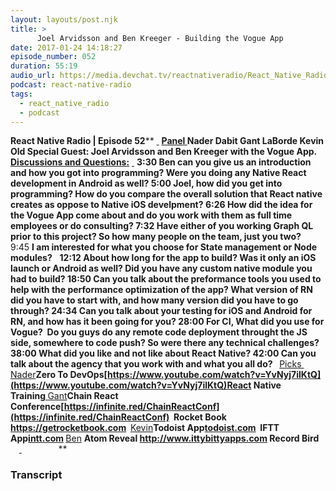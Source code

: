 ```yaml
---
layout: layouts/post.njk
title: >
      Joel Arvidsson and Ben Kreeger - Building the Vogue App
date: 2017-01-24 14:18:27
episode_number: 052
duration: 55:19
audio_url: https://media.devchat.tv/reactnativeradio/React_Native_Radio_Episode_52.mp3
podcast: react-native-radio
tags: 
  - react_native_radio
  - podcast
---
```


 **React Native Radio | Episode 52**** <u> </u> ****<u>Panel </u>** Nader Dabit Gant LaBorde Kevin Old Special Guest: **Joel Arvidsson and Ben Kreeger with the Vogue App.**  **<u>Discussions and Questions:</u>**** <u> </u> ****3:30** Ben can you give us an introduction and how you got into programming? Were you doing any Native React development in Android as well? **5:00** Joel, how did you get into programming? How do you compare the overall solution that React native creates as oppose to Native iOS develpment? **6:26** How did the idea for the Vogue App come about and do you work with them as full time employees or do consulting? **7:32** Have either of you working Graph QL prior to this project? So how many people on the team, just you two? **&nbsp;**** 9:45 **I am interested for what you choose for State management or Node modules?** &nbsp; ****12:12** About how long for the app to build? Was it only an iOS launch or Android as well? Did you have any custom native module you had to build? **18:50** Can you talk about the preformance tools you used to help with the performance optimization of the app? What version of RN did you have to start with, and how many version did you have to go through? **24:34** Can you talk about your testing for iOS and Android for RN, and how has it been going for you? **28:00** For CI, What did you use for Vogue?&nbsp; Do you guys do any remote code deployment throught the JS side, somewhere to code push? So were there any technical challenges? **38:00** What did you like and not like about React Native? **42:00** Can you talk about the agency that you work with and what you all do? **&nbsp;**** <u>Picks </u> ****&nbsp;**** <u>Nader</u>**Zero To DevOps[https://www.youtube.com/watch?v=YvNyj7ilKtQ](https://www.youtube.com/watch?v=YvNyj7ilKtQ)React Native Training<u> </u>**<u>Gant</u>**Chain React Conference[https://infinite.red/ChainReactConf](https://infinite.red/ChainReactConf)&nbsp; Rocket Book https://getrocketbook.com &nbsp;**<u>Kevin</u>**Todoist App[todoist.com](http://todoist.com)&nbsp; IFTT App[intt.com](http://ifttt.com)&nbsp;**<u>Ben</u> **Atom Reveal http://www.ittybittyapps.com Record Bird &nbsp; &nbsp; &nbsp;** <u> </u> **&nbsp; &nbsp; &nbsp;** &nbsp; ****&nbsp;**** &nbsp; ****&nbsp;**** &nbsp;**&nbsp;

### Transcript


